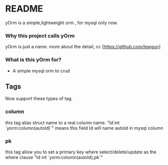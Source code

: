 # README #

yOrm is a simple,lightweight orm  , for mysql only now.

### Why this project calls yOrm ###

yOrm is just a name.
more about the detail, cc [https://github.com/lewgun]

### What is this yOrm for? ###

* A simple mysql orm to crud

## Tags ##
 
Now support these types of tag.

### column ###
this tag alias struct name to a real column name. "Id int \`yorm:column(autoId)\`" means this field Id will name autoId in mysql column

### pk ###
this tag allow you to set a primary key where select/delete/update as the where clause  "Id int \`yorm:column(autoId);pk\`"




